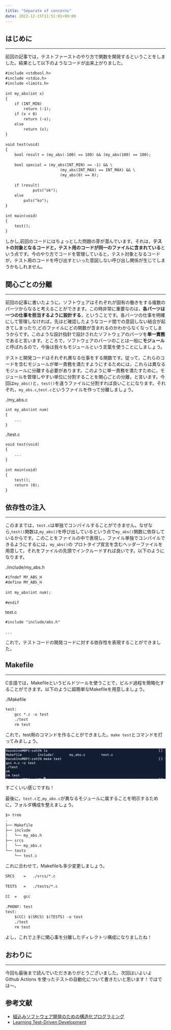 ```yaml
---
title: "Separate of concerns"
date: 2022-12-15T11:51:01+09:00
---
```


## はじめに
---
前回の記事では，テストファーストのやり方で関数を開発するということをしました。結果として以下のようなコードが出来上がりました。

```
#include <stdbool.h>
#include <stdio.h>
#include <limits.h>

int my_abs(int x)
{
    if (INT_MIN)
        return (-1);
	if (x < 0)
        return (-x);
    else
        return (x);
}

void test(void)
{
	bool result = (my_abs(-100) == 100) && (my_abs(100) == 100);

    bool special = (my_abs(INT_MIN) == -1) && \
                        (my_abs(INT_MAX) == INT_MAX) && \
                        (my_abs(0) == 0);

	if (result)
    		puts("ok");
	else
		puts("ko");
}

int main(void)
{
	test();
}
```

しかし,前回のコードにはちょっとした問題の芽が潜んでいます。それは，**テストの対象となるコードと，テスト用のコードが同一のファイルに含まれている**という点です。今のやり方でコードを管理していると，テスト対象となるコードが，テスト用のコードを呼び出すといった意図しない呼び出し関係が生じてしまうかもしれません。

## 関心ごとの分離
---
前回の記事に書いたように，ソフトウェアはそれぞれが固有の働きをする複数のパーツからなると考えることができます。この時非常に重要なのは，**各パーツは一つの仕事を担当するように設計する**，ということです。各パーツの仕事を明確にして管理しなければ，先ほど確認したようなコード間での意図しない結合が起きてしまったり,どのファイルにどの関数が含まれるのかわからなくなってしまうからです。このような設計指針で設計されたソフトウェアのパーツを**単一責務**であると言います。ところで，ソフトウェアのパーツのことは一般に**モジュール**と呼ばれるので，今後は我々もモジュールという言葉を使うことにしましょう。

テストと開発コードはそれぞれ異なる仕事をする関数です。従って，これらのコードを含むモジュールが単一責務を満たすようにするためには，これらは異なるモジュールに分離する必要があります。このように単一責務を満たすために，モジュールを管理しやすい単位に分割することを関心ごとの分離，と言います。今回は`my_abs()`と，`test()`を違うファイルに分割すれば良いことになります。それぞれ，`my_abs.c`,`test.c`というファイルを作って分離しましょう。

./my_abs.c
```
int my_abs(int num)
{
    ...
}
```

./test.c
```
void test(void)
{
    ...
}

int main(void)
{
    test();
    return (0);
}
```

## 依存性の注入
---
このままでは，`test.c`は単独でコンパイルすることができません。なぜなら,`test()`関数は,`my_abs()`を呼び出しているという点で`my_abs()`関数に依存しているからです。このことをファイルの中で表現し，ファイル単独でコンパイルできるようにするには，`my_abs()`の
プロトタイプ宣言を含むヘッダーファイルを用意して，それをファイルの先頭でインクルードすれば良いです。以下のようになります。

./include/my_abs.h
```
#ifndef MY_ABS_H
#define MY_ABS_H

int my_abs(int num);

#endif
```

test.c
```
#include "include/abs.h"

...

```

これで，テストコードの開発コードに対する依存性を表現することができました。

## Makefile
---
C言語では，Makefileというビルドツールを使うことで，ビルド過程を簡略化することができます。以下のように超簡単なMakefileを用意しましょう。

./Makefile
```
test:
    gcc *.c -o test
    ./test
    rm test
```

これで，test用のコマンドを作ることができました。`make test`とコマンドを打ってみましょう。

![](../../static/images/%E3%82%B9%E3%82%AF%E3%83%AA%E3%83%BC%E3%83%B3%E3%82%B7%E3%83%A7%E3%83%83%E3%83%88%202022-12-15%2014.14.05.png)

すごくいい感じですね！

最後に，`test.c`と,`my_abs.c`が異なるモジュールに属することを明示するために，フォルダ構成を整えましょう。

```
$> tree
.
├── Makefile
├── include
│   └── my_abs.h
├── srcs
│   └── my_abs.c
└── tests
    └── test.c
```

これに合わせて，Makefileも多少変更しましょう。

```
SRCS	=	./srcs/*.c

TESTS	=	./tests/*.c

CC	=	gcc

.PHONY:	test
test:
	$(CC) $(SRCS) $(TESTS) -o test
	./test
	rm test
```
よし，これで上手に関心事を分離したディレクトリ構成になりましたね！

## おわりに
---
今回も最後まで読んでいただきありがとうございました。次回はいよいよ Github Actions を使ったテストの自動化について書きたいと思います！ではでは〜。

## 参考文献
- [組込みソフトウェア開発のための構造化プログラミング](https://www.shoeisha.co.jp/book/detail/9784798147611)
- [Learning Test-Driven Development](https://www.oreilly.com/library/view/learning-test-driven-development/9781098106461/)

